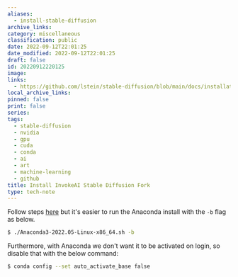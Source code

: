 ```yaml
---
aliases:
  - install-stable-diffusion
archive_links: 
category: miscellaneous
classification: public
date: 2022-09-12T22:01:25
date_modified: 2022-09-12T22:01:25
draft: false
id: 20220912220125
image: 
links:
  - https://github.com/lstein/stable-diffusion/blob/main/docs/installation/INSTALL_LINUX.md
local_archive_links: 
pinned: false
print: false
series: 
tags:
  - stable-diffusion
  - nvidia
  - gpu
  - cuda
  - conda
  - ai
  - art
  - machine-learning
  - github
title: Install InvokeAI Stable Diffusion Fork
type: tech-note
---
```


Follow steps [here](https://github.com/lstein/stable-diffusion/blob/main/docs/installation/INSTALL_LINUX.md) but it's easier to run the Anaconda install with the `-b` flag as below.

```sh
$ ./Anaconda3-2022.05-Linux-x86_64.sh -b
```

Furthermore, with Anaconda we don't want it to be activated on login, so disable that with the below command:

```sh
$ conda config --set auto_activate_base false
```